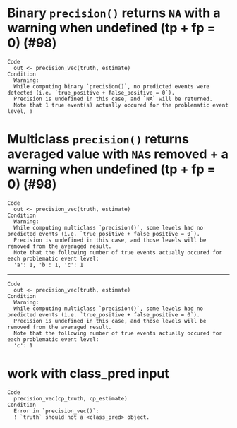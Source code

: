 # Binary `precision()` returns `NA` with a warning when undefined (tp + fp = 0) (#98)

    Code
      out <- precision_vec(truth, estimate)
    Condition
      Warning:
      While computing binary `precision()`, no predicted events were detected (i.e. `true_positive + false_positive = 0`).
      Precision is undefined in this case, and `NA` will be returned.
      Note that 1 true event(s) actually occured for the problematic event level, a

# Multiclass `precision()` returns averaged value with `NA`s removed + a warning when undefined (tp + fp = 0) (#98)

    Code
      out <- precision_vec(truth, estimate)
    Condition
      Warning:
      While computing multiclass `precision()`, some levels had no predicted events (i.e. `true_positive + false_positive = 0`).
      Precision is undefined in this case, and those levels will be removed from the averaged result.
      Note that the following number of true events actually occured for each problematic event level:
      'a': 1, 'b': 1, 'c': 1

---

    Code
      out <- precision_vec(truth, estimate)
    Condition
      Warning:
      While computing multiclass `precision()`, some levels had no predicted events (i.e. `true_positive + false_positive = 0`).
      Precision is undefined in this case, and those levels will be removed from the averaged result.
      Note that the following number of true events actually occured for each problematic event level:
      'c': 1

# work with class_pred input

    Code
      precision_vec(cp_truth, cp_estimate)
    Condition
      Error in `precision_vec()`:
      ! `truth` should not a <class_pred> object.

